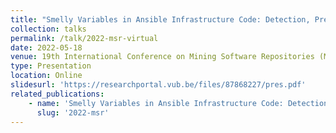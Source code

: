 ```yaml
---
title: "Smelly Variables in Ansible Infrastructure Code: Detection, Prevalence, and Lifetime (virtual lightning talk)"
collection: talks
permalink: /talk/2022-msr-virtual
date: 2022-05-18
venue: 19th International Conference on Mining Software Repositories (MSR'22)
type: Presentation
location: Online
slidesurl: 'https://researchportal.vub.be/files/87868227/pres.pdf'
related_publications:
    - name: 'Smelly Variables in Ansible Infrastructure Code: Detection, Prevalence, and Lifetime'
      slug: '2022-msr'
---
```

